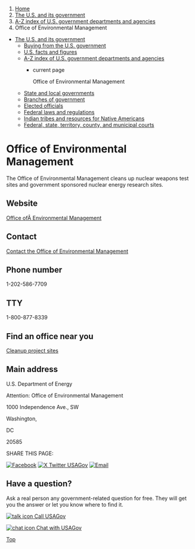 1. [Home](/)
2. [The U.S. and its government](/about-the-us)
3. [A-Z index of U.S. government departments and agencies](/agency-index)
4. Office of Environmental Management

* [The U.S. and its government](/about-the-us)
  + [Buying from the U.S. government](/buy-from-government)
  + [U.S. facts and figures](/facts-figures)
  + [A-Z index of U.S. government departments and agencies](/agency-index)
    - current page

      Office of Environmental Management
  + [State and local governments](/state-local-governments)
  + [Branches of government](/branches-of-government)
  + [Elected officials](/elected-officials)
  + [Federal laws and regulations](/laws-and-regulations)
  + [Indian tribes and resources for Native Americans](/tribes)
  + [Federal, state, territory, county, and municipal courts](/courts)

Office of Environmental Management
==================================

The Office of Environmental Management cleans up nuclear weapons test sites and government sponsored nuclear energy research sites.

Website
-------

[Office ofÂ Environmental Management](https://www.energy.gov/em/office-environmental-management)

Contact
-------

[Contact the Office of Environmental Management](https://www.energy.gov/em/contact-em)

Phone number
------------

1-202-586-7709

TTY
---

1-800-877-8339

Find an office near you
-----------------------

[Cleanup project sites](https://www.energy.gov/em/mission/cleanup-sites)

Main address
------------

U.S. Department of Energy
  

Attention: Office of Environmental Management
  

1000 Independence Ave., SW
  

Washington,

DC

20585

SHARE THIS PAGE:

[![Facebook](/themes/custom/usagov/images/social-media-icons/Facebook_Icon.svg)](https://www.facebook.com/sharer/sharer.php?u=https://www.usa.gov/agencies/office-of-environmental-management&v=3)
[![X Twitter USAGov](/themes/custom/usagov/images/social-media-icons/X_Twitter_Icon.svg?version=2)](https://twitter.com/intent/tweet?source=webclient&text=https://www.usa.gov/agencies/office-of-environmental-management)
[![Email](/themes/custom/usagov/images/social-media-icons/Email_Icon.svg?version=2)](mailto:?subject=https://www.usa.gov/agencies/office-of-environmental-management)

Have a question?
----------------

Ask a real person any government-related question for free. They will get you the answer or let you know where to find it.

[![talk icon](/themes/custom/usagov/images/ICONS_talk.png)
Call USAGov](/phone)

[![chat icon](/themes/custom/usagov/images/ICONS_chat.png)
Chat with USAGov](/chat)

[Top](#main-content)